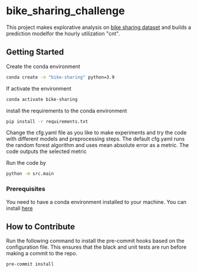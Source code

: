 # bike_sharing_challenge

This project makes explorative analysis on [bike sharing dataset](https://archive.ics.uci.edu/dataset/275/bike+sharing+dataset) and builds a prediction modelfor the hourly utilization "cnt".

## Getting Started

Create the conda environment

```bash
conda create -n "bike-sharing" python=3.9
```

If activate the environment

```bash
conda activate bike-sharing
```

install the requirements to the conda environment

```bash
pip install -r requirements.txt
```

Change the cfg.yaml file as you like to make experiments and try the code with different models and preprocessing steps. The default cfg.yaml runs the random forest algorithm and uses mean absolute error as a metric. The code outputs the selected metric

Run the code by

```bash
python -m src.main
```

### Prerequisites

You need to have a conda environment installed to your machine. You can install [here](https://docs.anaconda.com/free/miniconda/index.html)

## How to Contribute

Run the following command to install the pre-commit hooks based on the configuration file. This ensures that the black and unit tests are run before making a commit to the repo.

```bash
pre-commit install
```

